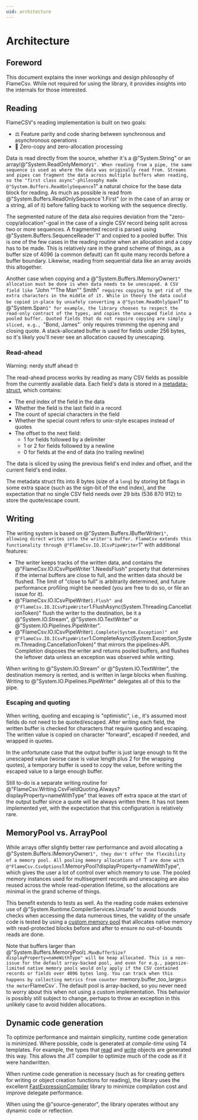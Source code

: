 ```yaml
---
uid: architecture
---
```


# Architecture

## Foreword

This document explains the inner workings and design philosophy of FlameCsv.
While not required for using the library, it provides insights into the internals for those interested.

## Reading

FlameCSV's reading implementation is built on two goals:

- ⚖️ Feature parity and code sharing between synchronous and asynchronous operations
- 🚀 Zero-copy and zero-allocation processing

Data is read directly from the source, whether it's a @"System.String" or an array/@"System.ReadOnlyMemory`1".
When reading from a pipe, the same sequence is used as where the data was originally read from.
Streams and pipes can fragment the data across multiple buffers when reading, so the "first class async"-philosophy
made @"System.Buffers.ReadOnlySequence`1" a natural choice for the base data block for reading.
As much as possible is read from @"System.Buffers.ReadOnlySequence`1.First" (or in the case of an array or a string, all of it)
before falling back to working with the sequence directly.

The segmented nature of the data also requires deviation from the "zero-copy/allocation"-goal in the case of a single
CSV record being split across two or more sequences. A fragmented record is parsed using @"System.Buffers.SequenceReader`1"
and copied to a pooled buffer. This is one of the few cases in the reading routine when an allocation and a copy has to be
made. This is relatively rare in the grand scheme of things, as a buffer size of 4096 (a common default) can fit
quite many records before a buffer boundary. Likewise, reading from sequential data like an array avoids this altogether.

Another case when copying and a @"System.Buffers.IMemoryOwner`1" allocation must be done is when data needs to be unescaped.
A CSV field like `"John ""The Man"" Smith"` requires copying to get rid of the extra characters in the middle of it.
While in theory the data could be copied in-place by unsafely converting a @"System.ReadOnlySpan`1" to @"System.Span`1"
for example, the library chooses to respect the read-only contract of the types, and copies the unescaped field
into a pooled buffer. Quoted fields that do not require copying are simply sliced, e.g., `"Bond, James"` only requires
trimming the opening and closing quote. A stack-allocated buffer is used for fields under 256 bytes, so it's likely
you'll never see an allocation caused by unescaping. 

### Read-ahead

Warning: nerdy stuff ahead 🤓

The read-ahead process works by reading as many CSV fields as possible from the currently available data.
Each field's data is stored in a [metadata-struct](https://github.com/ovska/FlameCsv/blob/main/FlameCsv.Core/Reading/Internal/Meta.cs),
which contains:

- The end index of the field in the data
- Whether the field is the last field in a record
- The count of special characters in the field
- Whether the special count refers to unix-style escapes instead of quotes
- The offset to the next field:
  - 1 for fields followed by a delimiter
  - 1 or 2 for fields followed by a newline
  - 0 for fields at the end of data (no trailing newline)

The data is sliced by using the previous field's end index and offset, and the current field's end index.

The metadata struct fits into 8 bytes (size of a `long`) by storing bit flags in some extra space (such
as the sign-bit of the end index), and the expectation that no single CSV field needs over 29 bits
(536&nbsp;870&nbsp;912) to store the quote/escape count.


## Writing

The writing system is based on @"System.Buffers.IBufferWriter`1", allowing direct writes into the writer's buffer.
FlameCsv extends this functionality through @"FlameCsv.IO.ICsvPipeWriter`1" with additional features:
 - The writer keeps tracks of the written data, and contains the @"FlameCsv.IO.ICsvPipeWriter`1.NeedsFlush" property that
   determines if the internal buffers are close to full, and the written data should be flushed. The limit of "close to full"
   is arbitrarily determined, and future performance profiling might be needed (you are free to do so, or file an issue for it).
 - @"FlameCsv.IO.ICsvPipeWriter`1.Flush" and @"FlameCsv.IO.ICsvPipeWriter`1.FlushAsync(System.Threading.CancellationToken)"
   flush the writer to the destination, be it a @"System.IO.Stream", @"System.IO.TextWriter" or @"System.IO.Pipelines.PipeWriter".
 - @"FlameCsv.IO.ICsvPipeWriter`1.Complete(System.Exception)" and @"FlameCsv.IO.ICsvPipeWriter`1.CompleteAsync(System.Exception,System.Threading.CancellationToken)"
   that mirrors the pipelines-API. Completion disposes the writer and returns pooled buffers,
   and flushes the leftover data unless an exception was observed while writing.

When writing to @"System.IO.Stream" or @"System.IO.TextWriter", the destination memory is rented, and is written in large
blocks when flushing. Writing to @"System.IO.Pipelines.PipeWriter" delegates all of this to the pipe.

### Escaping and quoting

When writing, quoting and escaping is "optimistic", i.e., it's assumed most fields do not need to be quoted/escaped.
After writing each field, the written buffer is checked for characters that require quoting and escaping.
The written value is copied on character "forward", escaped if needed, and wrapped in quotes.

In the unfortunate case that the output buffer is just large enough to fit the unescaped value (worse case is value length
plus 2 for the wrapping quotes), a temporary buffer is used to copy the value, before writing the escaped value
to a large enough buffer.

Still to-do is a separate writing routine for @"FlameCsv.Writing.CsvFieldQuoting.Always?displayProperty=nameWithType"
that leaves off extra space at the start of the output buffer since a quote will be always written there. It has not
been implemented yet, with the expectation that this configuration is relatively rare.

## MemoryPool vs. ArrayPool

While arrays offer slightly better raw performance and avoid allocating a @"System.Buffers.IMemoryOwner`1",
they don't offer the flexibility of a memory pool. All pooling memory allocations of `T` are done with
@"FlameCsv.CsvOptions`1.MemoryPool?displayProperty=nameWithType", which gives the user a lot of control over
which memory to use. The pooled memory instances used for multisegment records and unescaping are also reused
across the whole read-operation lifetime, so the allocations are minimal in the grand scheme of things.

This benefit extends to tests as well. As the reading code makes extensive use of @"System.Runtime.CompilerServices.Unsafe"
to avoid bounds checks when accessing the data numerous times, the validity of the unsafe code is tested by using
a [custom memory pool](https://github.com/ovska/FlameCsv/blob/main/FlameCsv.Tests/Utilities/GuardedMemoryManager.cs)
that allocates native memory with read-protected blocks before and after to ensure no out-of-bounds reads are done.

Note that buffers larger than @"System.Buffers.MemoryPool`1.MaxBufferSize?displayProperty=nameWithType" will be
heap allocated. This is a non-issue for the default array-backed pool, and even for e.g., pagesize-limited
native memory pools would only apply if the CSV contained records or fields over 4096 bytes long.
You can track when this happens by collecting metrics from counter `memory.buffer_too_large` in the meter `FlameCsv`.
The default pool is array-backed, so you never need to worry about this when not using a custom implementation.
This behavior is possibly still subject to change, perhaps to throw an exception in this unlikely case to avoid
hidden allocations.


## Dynamic code generation

To optimize performance and maintain simplicity, runtime code generation is minimized.
Where possible, code is generated at _compile-time_ using T4 templates.
For example, the types that [read](https://github.com/ovska/FlameCsv/blob/main/FlameCsv.Core/Runtime/Materializer.Generated.cs)
and [write](https://github.com/ovska/FlameCsv/blob/main/FlameCsv.Core/Runtime/Dematerializer.Generated.cs) objects are generated this way.
This allows the JIT compiler to optimize much of the code as if it were handwritten.

When runtime code generation is necessary (such as for creating getters for writing or object creation functions for reading),
the library uses the excellent [FastExpressionCompiler](https://github.com/dadhi/FastExpressionCompiler) library to
minimize compilation cost and improve delegate performance.

When using the @"source-generator", the library operates without any dynamic code or reflection.
